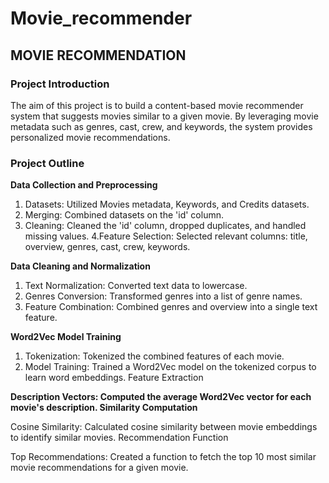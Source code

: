 # Movie_recommender
## MOVIE RECOMMENDATION
### Project Introduction

The aim of this project is to build a content-based movie recommender system that suggests movies similar to a given movie. By leveraging movie metadata such as genres, cast, crew, and keywords, the system provides personalized movie recommendations.

### Project Outline
**Data Collection and Preprocessing**

1. Datasets: Utilized Movies metadata, Keywords, and Credits datasets.
2. Merging: Combined datasets on the 'id' column.
3. Cleaning: Cleaned the 'id' column, dropped duplicates, and handled missing values.
4.Feature Selection: Selected relevant columns: title, overview, genres, cast, crew, keywords.

**Data Cleaning and Normalization**
1. Text Normalization: Converted text data to lowercase.
2. Genres Conversion: Transformed genres into a list of genre names.
3. Feature Combination: Combined genres and overview into a single text feature.
   
**Word2Vec Model Training**
1. Tokenization: Tokenized the combined features of each movie.
2. Model Training: Trained a Word2Vec model on the tokenized corpus to learn word embeddings. Feature Extraction

**Description Vectors: Computed the average Word2Vec vector for each movie's description. Similarity Computation**

Cosine Similarity: Calculated cosine similarity between movie embeddings to identify similar movies.
Recommendation Function

Top Recommendations: Created a function to fetch the top 10 most similar movie recommendations for a given movie.

